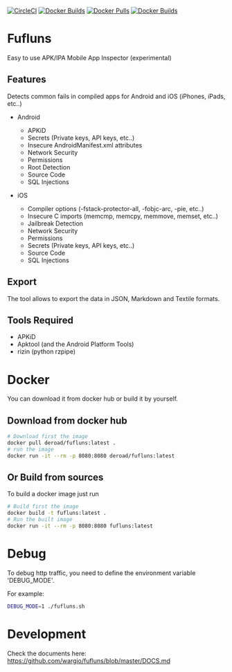 [![CircleCI](https://circleci.com/gh/wargio/fufluns/tree/master.svg?style=svg)](https://circleci.com/gh/wargio/fufluns/tree/master) [![Docker Builds](https://img.shields.io/docker/cloud/build/deroad/fufluns)](https://hub.docker.com/r/deroad/fufluns/tags) [![Docker Pulls](https://img.shields.io/docker/pulls/deroad/fufluns)](https://hub.docker.com/r/deroad/fufluns/tags) [![Docker Builds](https://img.shields.io/docker/image-size/deroad/fufluns)](https://hub.docker.com/r/deroad/fufluns/tags)

# Fufluns

Easy to use APK/IPA Mobile App Inspector (experimental)

## Features

Detects common fails in compiled apps for Android and iOS (iPhones, iPads, etc..)

- Android
	- APKiD
	- Secrets (Private keys, API keys, etc..)
	- Insecure AndroidManifest.xml attributes
	- Network Security
	- Permissions
	- Root Detection
	- Source Code
	- SQL Injections

- iOS
	- Compiler options (-fstack-protector-all, -fobjc-arc, -pie, etc..)
	- Insecure C imports (memcmp, memcpy, memmove, me​mset, etc..)
	- Jailbreak Detection
	- Network Security
	- Permissions
	- Secrets (Private keys, API keys, etc..)
	- Source Code
	- SQL Injections

## Export

The tool allows to export the data in JSON, Markdown and Textile formats.

## Tools Required

- APKiD
- Apktool (and the Android Platform Tools)
- rizin (python rzpipe)

# Docker

You can download it from docker hub or build it by yourself.

## Download from docker hub

```bash
# Download first the image
docker pull deroad/fufluns:latest .
# run the image
docker run -it --rm -p 8080:8080 deroad/fufluns:latest
```

## Or Build from sources

To build a docker image just run

```bash
# Build first the image
docker build -t fufluns:latest .
# Run the built image
docker run -it --rm -p 8080:8080 fufluns:latest
```

# Debug

To debug http traffic, you need to define the environment variable 'DEBUG_MODE'.

For example:

```bash
DEBUG_MODE=1 ./fufluns.sh
```
# Development

Check the documents here: https://github.com/wargio/fufluns/blob/master/DOCS.md
